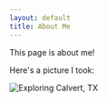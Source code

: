 ```yaml
---
layout: default
title: About Me
---
```


This page is about me!

Here's a picture I took:

![Exploring Calvert, TX](image0)
